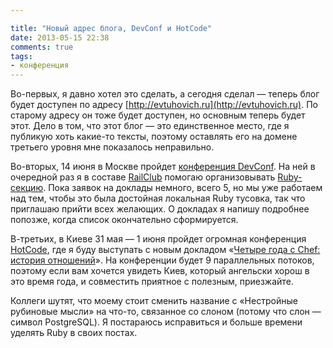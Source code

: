 ```yaml
---

title: "Новый адрес блога, DevConf и HotCode"
date: 2013-05-15 22:38
comments: true
tags: 
- конференция
---
```


Во-первых, я давно хотел это сделать, а сегодня сделал — теперь блог будет доступен по адресу
[http://evtuhovich.ru](http://evtuhovich.ru). По старому адресу он тоже будет доступен, но основным теперь будет этот.
Дело в том, что этот блог — это единственное место, где я публикую хоть какие-то тексты, поэтому оставлять его
на домене третьего уровня мне показалось неправильно.

Во-вторых, 14 июня в Москве пройдет [конференция DevConf](http://devconf.ru/). На ней в очередной раз я в составе
[RailClub](http://railsclub.ru) помогаю организовывать [Ruby-секцию](http://devconf.ru/offers/ruby). Пока заявок на
доклады немного, всего 5, но мы уже работаем над тем, чтобы это была достойная локальная Ruby тусовка, так что приглашаю
прийти всех желающих. О докладах я напишу подробнее попозже, когда список окончательно сформируется.

В-третьих, в Киеве 31 мая — 1 июня пройдет огромная конференция [HotCode](http://hotcode.org/), где я буду выступать с
новым докладом «[Четыре года с Chef: история отношений](http://hotcode.org/speeches/chef/)». На конференции будет 9
параллельных потоков, поэтому если вам хочется увидеть Киев, который ангельски хорош в это время года, и совместить
приятное с полезным, приезжайте.

Коллеги шутят, что моему стоит сменить название с «Нестройные рубиновые мысли» на что-то, связанное со слоном (потому
что слон — символ PostgreSQL). Я постараюсь исправиться и больше времени уделять Ruby в своих постах.
